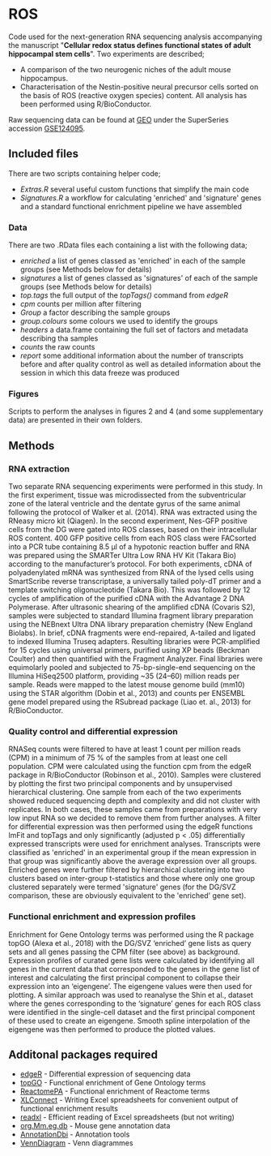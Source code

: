 # ROS

Code used for the next-generation RNA sequencing analysis accompanying the manuscript "**Cellular redox status defines functional states of adult hippocampal stem cells**".
Two experiments are described; 
* A comparison of the two neurogenic niches of the adult mouse hippocampus.
* Characterisation of the Nestin-positive neural precursor cells sorted on the basis of ROS (reactive oxygen species) content.
All analysis has been performed using R/BioConductor.

Raw sequencing data can be found at [GEO](https://www.ncbi.nlm.nih.gov/geo/) under the SuperSeries accession [GSE124095](https://www.ncbi.nlm.nih.gov/geo/query/acc.cgi?acc=GSE124095).

## Included files
There are two scripts containing helper code;
* *Extras.R* several useful custom functions that simplify the main code
* *Signatures.R* a workflow for calculating 'enriched' and 'signature' genes and a standard functional enrichment pipeline we have assembled

### Data
There are two .RData files each containing a list with the following data;
* *enriched* a list of genes classed as 'enriched' in each of the sample groups (see Methods below for details)
* *signatures* a list of genes classed as 'signatures' of each of the sample groups (see Methods below for details)
* *top.tags* the full output of the *topTags()* command from *edgeR*
* *cpm* counts per million after filtering
* *Group* a factor describing the sample groups
* *group.colours* some colours we used to identify the groups
* *headers* a data.frame containing the full set of factors and metadata describing tha samples
* *counts* the raw counts
* *report* some additional information about the number of transcripts before and after quality control as well as detailed information about the session in which this data freeze was produced


### Figures
Scripts to perform the analyses in figures 2 and 4 (and some supplementary data) are presented in their own folders.

## Methods
### RNA extraction 
Two separate RNA sequencing experiments were performed in this study. In the first experiment, tissue was microdissected from the subventricular zone of the lateral ventricle and the dentate gyrus of the same animal following the protocol of Walker et al. (2014). RNA was extracted using the RNeasy micro kit (Qiagen). In the second experiment, Nes-GFP positive cells from the DG were gated into ROS classes, based on their intracellular ROS content. 400 GFP positive cells from each ROS class were FACsorted into a PCR tube containing 8.5 μl of a hypotonic reaction buffer and RNA was prepared using the SMARTer Ultra Low RNA HV Kit (Takara Bio) according to the manufacturer’s protocol. For both experiments, cDNA of polyadenylated mRNA was synthesized from RNA of the lysed cells using SmartScribe reverse transcriptase, a universally tailed poly-dT primer and a template switching oligonucleotide (Takara Bio). This was followed by 12 cycles of amplification of the purified cDNA with the Advantage 2 DNA Polymerase. After ultrasonic shearing of the amplified cDNA (Covaris S2), samples were subjected to standard Illumina fragment library preparation using the NEBnext Ultra DNA library preparation chemistry (New England Biolabs). In brief, cDNA fragments were end-repaired, A-tailed and ligated to indexed Illumina Truseq adapters. Resulting libraries were PCR-amplified for 15 cycles using universal primers, purified using XP beads (Beckman Coulter) and then quantified with the Fragment Analyzer. Final libraries were equimolarly pooled and subjected to 75-bp-single-end sequencing on the Illumina HiSeq2500 platform, providing ~35 (24–60) million reads per sample. Reads were mapped to the latest mouse genome build (mm10) using the STAR algorithm (Dobin et al., 2013) and counts per ENSEMBL gene model prepared using the RSubread package (Liao et. al., 2013) for R/BioConductor.

### Quality control and differential expression
RNASeq counts were filtered to have at least 1 count per million reads (CPM) in a minimum of 75 % of the samples from at least one cell population. CPM were calculated using the function cpm from the edgeR package in R/BioConductor (Robinson et al., 2010). Samples were clustered by plotting the first two principal components and by unsupervised hierarchical clustering. One sample from each of the two experiments showed reduced sequencing depth and complexity and did not cluster with replicates. In both cases, these samples came from preparations with very low input RNA so we decided to remove them from further analyses. A filter for differential expression was then performed using the edgeR functions lmFit and topTags and only significantly (adjusted p < .05) differentially expressed transcripts were used for enrichment analyses. Transcripts were classified as 'enriched' in an experimental group if the mean expression in that group was significantly above the average expression over all groups. Enriched genes were further filtered by hierarchical clustering into two clusters based on inter-group t-statistics and those where only one group clustered separately were termed 'signature' genes (for the DG/SVZ comparison, these are obviously equivalent to the 'enriched' gene set).

### Functional enrichment and expression profiles
Enrichment for Gene Ontology terms was performed using the R package topGO (Alexa et al., 2018) with the DG/SVZ ‘enriched’ gene lists as query sets and all genes passing the CPM filter (see above) as background. Expression profiles of curated gene lists were calculated by identifying all genes in the current data that corresponded to the genes in the gene list of interest and calculating the first principal component to collapse their expression into an ‘eigengene’. The eigengene values were then used for plotting. A similar approach was used to reanalyse the Shin et al., dataset where the genes corresponding to the ‘signature’ genes for each ROS class were identified in the single-cell dataset and the first principal component of these used to create an eigengene. Smooth spline interpolation of the eigengene was then performed to produce the plotted values.


## Additonal packages required

* [edgeR](https://bioconductor.org/packages/release/bioc/html/edgeR.html) - Differential expression of sequencing data
* [topGO](https://bioconductor.org/packages/release/bioc/html/topGO.html) - Functional enrichment of Gene Ontology terms
* [ReactomePA](http://bioconductor.org/packages/release/bioc/html/ReactomePA.html) - Functional enrichment of Reactome terms
* [XLConnect](https://cran.r-project.org/web/packages/XLConnect/index.html) - Writing Excel spreadsheets for convenient output of
functional enrichment results
* [readxl](https://cran.r-project.org/web/packages/readxl/index.html) - Efficient reading of Excel spreadsheets (but not writing)
* [org.Mm.eg.db](http://bioconductor.org/packages/release/data/annotation/html/org.Mm.eg.db.html) - Mouse gene annotation data
* [AnnotationDbi](https://bioconductor.org/packages/release/bioc/html/AnnotationDbi.html) - Annotation tools
* [VennDiagram](https://cran.r-project.org/web/packages/VennDiagram/index.html) - Venn diagrammes
